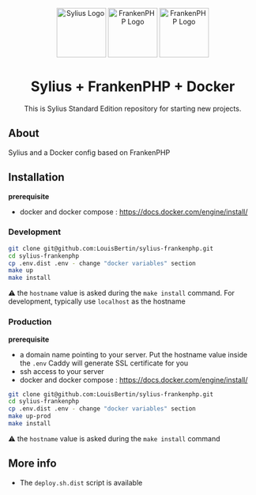 <p align="center">
    <a href="https://sylius.com" target="_blank" style="text-decoration:none">
      <img alt="Sylius Logo" src="https://avatars.githubusercontent.com/u/719423?s=280&v=4" height="100">
    </a>
    <a href="https://frankenphp.dev/" target="_blank" style="text-decoration:none">
        <img alt="FrankenPHP Logo" src="https://frankenphp.dev/img/dab.svg" height="100">
    </a>
    <a href="https://www.docker.com/" target="_blank" style="text-decoration:none">
        <img alt="FrankenPHP Logo" src="https://training.galaxyproject.org/training-material/topics/admin/images/docker_whale.png" height="100">
    </a>
</p>

<h1 align="center">Sylius + FrankenPHP + Docker</h1>

<p align="center">This is Sylius Standard Edition repository for starting new projects.</p>

## About
Sylius and a Docker config based on FrankenPHP

## Installation

**prerequisite**

- docker and docker compose : https://docs.docker.com/engine/install/

### Development
```bash
git clone git@github.com:LouisBertin/sylius-frankenphp.git
cd sylius-frankenphp
cp .env.dist .env - change "docker variables" section
make up
make install
```

⚠️ the `hostname` value is asked during the `make install` command. For development, typically use `localhost` as the hostname

### Production

**prerequisite**

- a domain name pointing to your server. Put the hostname value inside the `.env` Caddy will generate SSL certificate for you
- ssh access to your server
- docker and docker compose : https://docs.docker.com/engine/install/

```bash
git clone git@github.com:LouisBertin/sylius-frankenphp.git
cd sylius-frankenphp
cp .env.dist .env - change "docker variables" section
make up-prod
make install
```

⚠️ the `hostname` value is asked during the `make install` command

## More info

- The `deploy.sh.dist` script is available
